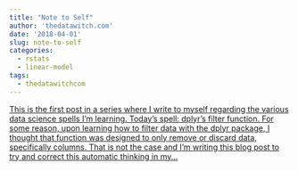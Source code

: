 ```yaml
---
title: "Note to Self"
author: 'thedatawitch.com'
date: '2018-04-01'
slug: note-to-self
categories:
  - rstats
  - linear-model
tags:
  - thedatawitchcom
---
```


[This is the first post in a series where I write to myself regarding the various data science spells I’m learning. Today’s spell: dplyr’s filter function. For some reason, upon learning how to filter data with the dplyr package, I thought that function was designed to only remove or discard data, specifically columns. That is not the case and I’m writing this blog post to try and correct this automatic thinking in my...<click to read more>](https://thedatawitch.com/post/note-to-self-using-the-filter-function-from-the-dplyr-package/)


